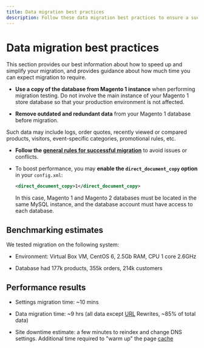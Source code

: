 ```yaml
---
title: Data migration best practices
description: Follow these data migration best practices to ensure a successful upgrade from Magento 1 to Magento 2.
---
```


# Data migration best practices

This section provides our best information about how to speed up and simplify your migration, and provides guidance about how much time you can expect migration to require.

*  **Use a copy of the database from Magento 1 instance** when performing migration testing. Do not involve the main instance of your Magento 1 store database so that your production environment is not affected.

*  **Remove outdated and redundant data** from your Magento 1 database before migration.

  Such data may include logs, order quotes, recently viewed or compared products, visitors, event-specific categories, promotional rules, etc.

*  **Follow the [general rules for successful migration](migrate-data/overview.md)** to avoid issues or conflicts.

*  To boost performance, you may **enable the `direct_document_copy` option** in your `config.xml`:

   ```xml
   <direct_document_copy>1</direct_document_copy>
   ```

   In this case, Magento 1 and Magento 2 databases must be located in the same MySQL instance, and the database account must have access to each database.

## Benchmarking estimates

We tested migration on the following system:

*  Environment: Virtual Box VM, CentOS 6, 2.5Gb RAM, CPU 1 core 2.6GHz

*  Database had 177k products, 355k orders, 214k customers

## Performance results

*  Settings migration time: ~10 mins

*  Data migration time: ~9 hrs (all data except [URL](https://glossary.magento.com/url) Rewrites, ~85% of total data)

*  Site downtime estimate: a few minutes to reindex and change DNS settings. Additional time required to "warm up" the page [cache](https://glossary.magento.com/cache)
